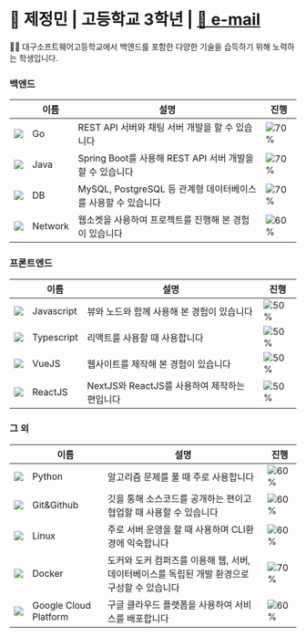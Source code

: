 # 🚀 제정민 | 고등학교 3학년 | <a href="mailto:jjmin321@naver.com">📧 e-mail</a> 
<p>👨‍🎓 대구소프트웨어고등학교에서 백엔드를 포함한 다양한 기술을 습득하기 위해 노력하는 학생입니다.</p>

### 백엔드   

||이름|설명|진행|
|---|---|---|---|
|![](https://img.icons8.com/color/24/000000/golang.png)|Go|REST API 서버와 채팅 서버 개발을 할 수 있습니다|![70%](https://progress-bar.dev/70)|
|![](https://img.icons8.com/color/24/000000/java-coffee-cup-logo.png)|Java|Spring Boot를 사용해 REST API 서버 개발을 할 수 있습니다|![70%](https://progress-bar.dev/70)|
|![](https://img.icons8.com/color/24/000000/add-database.png)|DB|MySQL, PostgreSQL 등 관계형 데이터베이스를 사용할 수 있습니다|![70%](https://progress-bar.dev/70)|
|![](https://img.icons8.com/color/24/000000/network.png)|Network|웹소켓을 사용하여 프로젝트를 진행해 본 경험이 있습니다|![60%](https://progress-bar.dev/60)|


### 프론트엔드   

||이름|설명|진행|
|---|---|---|---|
|![](https://img.icons8.com/color/24/000000/javascript.png)|Javascript|뷰와 노드와 함께 사용해 본 경험이 있습니다|![50%](https://progress-bar.dev/50)|
|![](https://img.icons8.com/color/24/000000/typescript.png)|Typescript|리액트를 사용할 때 사용합니다|![50%](https://progress-bar.dev/50)|
|![](https://img.icons8.com/color/24/000000/vue-js.png)|VueJS|웹사이트를 제작해 본 경험이 있습니다|![50%](https://progress-bar.dev/50)|
|![](https://img.icons8.com/plasticine/24/000000/react.png)|ReactJS|NextJS와 ReactJS를 사용하여 제작하는 편입니다|![50%](https://progress-bar.dev/50)|

### 그 외
||이름|설명|진행|
|---|---|---|---|
|![](https://img.icons8.com/color/24/000000/python.png)|Python|알고리즘 문제를 풀 때 주로 사용합니다|![60%](https://progress-bar.dev/60)|
|![](https://img.icons8.com/color/24/000000/git.png)|Git&Github|깃을 통해 소스코드를 공개하는 편이고 협업할 때 사용할 수 있습니다|![60%](https://progress-bar.dev/60)|
|![](https://img.icons8.com/color/24/000000/linux.png)|Linux|주로 서버 운영을 할 때 사용하며 CLI환경에 익숙합니다|![60%](https://progress-bar.dev/60)|
|![](https://img.icons8.com/color/24/000000/docker.png)|Docker|도커와 도커 컴퍼즈를 이용해 웹, 서버, 데이터베이스를 독립된 개발 환경으로 구성할 수 있습니다|![70%](https://progress-bar.dev/70)|
|![](https://img.icons8.com/color/24/000000/google-cloud-platform.png)|Google Cloud Platform|구글 클라우드 플랫폼을 사용하여 서비스를 배포합니다|![60%](https://progress-bar.dev/60)|
